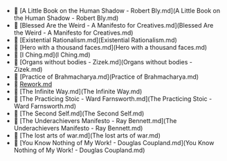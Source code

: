 * 📄 [A Little Book on the Human Shadow - Robert Bly.md](A Little Book on the Human Shadow - Robert Bly.md)
* 📄 [Blessed Are the Weird - A Manifesto for Creatives.md](Blessed Are the Weird - A Manifesto for Creatives.md)
* 📄 [Existential Rationalism.md](Existential Rationalism.md)
* 📄 [Hero with a thousand faces.md](Hero with a thousand faces.md)
* 📄 [I Ching.md](I Ching.md)
* 📄 [Organs without bodies - Zizek.md](Organs without bodies - Zizek.md)
* 📄 [Practice of Brahmacharya.md](Practice of Brahmacharya.md)
* 📄 [Rework.md](Rework.md)
* 📄 [The Infinite Way.md](The Infinite Way.md)
* 📄 [The Practicing Stoic - Ward Farnsworth.md](The Practicing Stoic - Ward Farnsworth.md)
* 📄 [The Second Self.md](The Second Self.md)
* 📄 [The Underachievers Manifesto - Ray Bennett.md](The Underachievers Manifesto - Ray Bennett.md)
* 📄 [The lost arts of war.md](The lost arts of war.md)
* 📄 [You Know Nothing of My Work! - Douglas Coupland.md](You Know Nothing of My Work! - Douglas Coupland.md)
